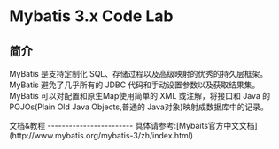 Mybatis 3.x Code Lab
====================
简介
----------------------
<p>
MyBatis 是支持定制化 SQL、存储过程以及高级映射的优秀的持久层框架。
MyBatis 避免了几乎所有的 JDBC 代码和手动设置参数以及获取结果集。
MyBatis 可以对配置和原生Map使用简单的 XML 或注解，将接口和 Java 的 POJOs(Plain Old Java Objects,普通的 Java对象)映射成数据库中的记录。
</p>
文档&教程
------------------------
具体请参考:[Mybaits官方中文文档](http://www.mybatis.org/mybatis-3/zh/index.html)
